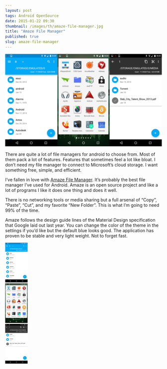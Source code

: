 ```yaml
---
layout: post
tags: Android OpenSource
date: 2015-01-22 09:30
thumbnail: /images/th/amaze-file-manager.jpg
title: "Amaze File Manager"
published: true
slug: amaze-file-manager
---
```


![Amaze File Manager](/images/amaze-file-manager.jpg)

There are quite a lot of file managers for android to choose from. Most of them pack a lot of features. Features that sometimes feel a lot like bloat. I don’t need my file manager to connect to Microsoft’s cloud storage. I want something free, simple, and efficient.

I’ve fallen in love with [Amaze File Manager](https://github.com/arpitkh96/AmazeFileManager). It’s probably the best file manager I’ve used for Android. Amaze is an open source project and like a lot of programs I like it does one thing and does it well.

There is no networking tools or media sharing but a full arsenal of “Copy”, “Paste”, “Cut”, and my favorite “New Folder”. This is what I’m going to need 99% of the time.

Amaze follows the design guide lines of the Material Design specification that Google laid out last year. You can change the color of the theme in the settings if you’d like but the default blue looks good. The application has proven to be stable and very light weight. Not to forget fast.

<div class="row">
  <div class="col-md-4"><a href="/images/amaze-file-manager-default.png"><img src="/images/th/amaze-file-manager-default.png"></a></div>
  <div class="col-md-4"><a href="/images/amaze-file-manager-icon.png"><img src="/images/th/amaze-file-manager-icon.png"></a></div>
  <div class="col-md-4"><a href="/images/amaze-file-manager-selection.png"><img src="/images/th/amaze-file-manager-selection.png"></a></div>
</div>
